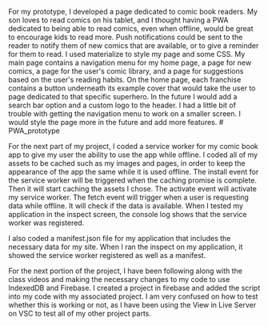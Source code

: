 For my prototype, I developed a page dedicated to comic book readers. My son loves to read comics on his tablet, and I thought having a PWA
dedicated to being able to read comics, even when offline, would be great to encourage kids to read more. Push notifications could be sent
to the reader to notify them of new comics that are available, or to give a reminder for them to read. I used materialize to style my page
and some CSS. My main page contains a navigation menu for my home page, a page for new comics, a page for the user's comic library, and a 
page for suggestions based on the user's reading habits. On the home page, each franchise contains a button underneath its example cover that
would take the user to page dedicated to that specific superhero. In the future I would add a search bar option and a custom logo to the header.
I had a little bit of trouble with getting the navigation menu to work on a smaller screen. I would style the page more in the future and add
more features. #   P W A _ p r o t o t y p e 
 
 

For the next part of my project, I coded a service worker for my comic book app to give my user the ability to use the app while offline. I coded all of my assets to be cached such as my images and pages, in order to keep the appearance of the app the same while it is used offline. The install event for the service worker will be triggered when the caching promise is complete. Then it will start caching the assets I chose. The activate event will activate my service worker. The fetch event will trigger when a user is requesting data while offline. It will check if the data is available. When I tested my application in the inspect screen, the console log shows that the service worker was registered. 

I also coded a manifest.json file for my application that includes the necessary data for my site. When I ran the inspect on my application, it showed the service worker registered as well as a manifest. 

For the next portion of the project, I have been following along with the class videos and making the necessary changes to my code to use IndexedDB and Firebase. I created a project in firebase and added the script into my code with my associated project. I am very confused on how to test whether this is working or not, as I have been using the View in Live Server on VSC to test all of my other project parts. 
